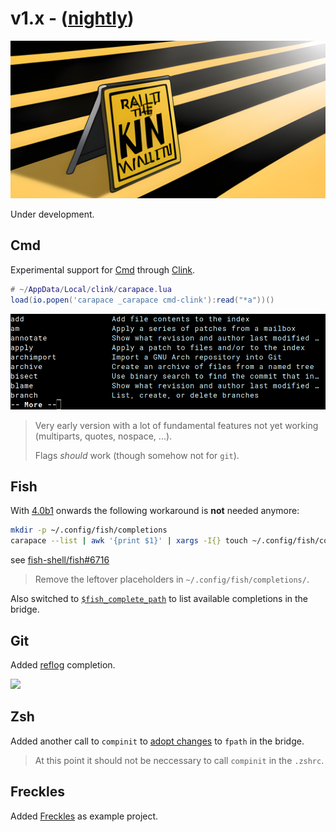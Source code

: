 # v1.x - ([nightly](../install/selfupdate.md))

![](./v1.x/banner.png)

Under development.

## Cmd

Experimental support for [Cmd](https://en.wikipedia.org/wiki/Cmd.exe) through [Clink](https://chrisant996.github.io/clink/).

```lua
# ~/AppData/Local/clink/carapace.lua
load(io.popen('carapace _carapace cmd-clink'):read("*a"))()
```

![](./v1.x/cmd.png)

> Very early version with a lot of fundamental features not yet working (multiparts, quotes, nospace, ...).
>
> Flags _should_ work (though somehow not for `git`).


## Fish

With [4.0b1](https://github.com/fish-shell/fish-shell/releases/tag/4.0b1) onwards the following workaround is **not** needed anymore:
```sh
mkdir -p ~/.config/fish/completions
carapace --list | awk '{print $1}' | xargs -I{} touch ~/.config/fish/completions/{}.fish # disable auto-loaded completions (#185)
```
see [fish-shell/fish#6716](https://github.com/fish-shell/fish-shell/issues/6716)

> Remove the leftover placeholders in `~/.config/fish/completions/`.

Also switched to [`$fish_complete_path`](https://fishshell.com/docs/current/completions.html#where-to-put-completions) to list available completions in the bridge.

## Git

Added [reflog](https://www.youtube.com/watch?v=cp2eGmWy9UI&t=158s) completion.

![](./v1.x/reflog.cast)

## Zsh

Added another call to `compinit` to [adopt changes](https://www.reddit.com/r/zsh/comments/gk2c91/comment/kpjmntg/) to `fpath` in the bridge.

> At this point it should not be neccessary to call `compinit` in the `.zshrc`.

## Freckles

Added [Freckles](https://freckles.carapace.sh) as example project.
